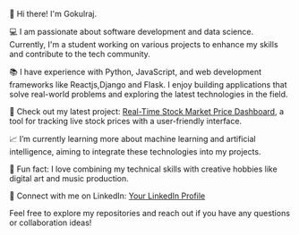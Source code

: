 👋 Hi there! I'm Gokulraj.

💻 I am passionate about software development and data science. Currently, I'm a student working on various projects to enhance my skills and contribute to the tech community.

📚 I have experience with Python, JavaScript, and web development frameworks like Reactjs,Django and Flask. I enjoy building applications that solve real-world problems and exploring the latest technologies in the field.

🚀 Check out my latest project: [Real-Time Stock Market Price Dashboard](https://github.com/Gokulraj0906/IBM-Project-Sem-4), a tool for tracking live stock prices with a user-friendly interface.

📈 I’m currently learning more about machine learning and artificial intelligence, aiming to integrate these technologies into my projects.

🌟 Fun fact: I love combining my technical skills with creative hobbies like digital art and music production.

🔗 Connect with me on LinkedIn: [Your LinkedIn Profile]((https://www.linkedin.com/in/gokulraj0906))

Feel free to explore my repositories and reach out if you have any questions or collaboration ideas!
